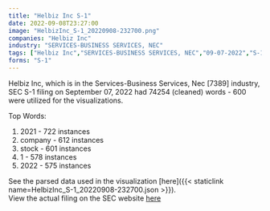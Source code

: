 ```yaml
---
title: "Helbiz Inc S-1"
date: 2022-09-08T23:27:00
image: "HelbizInc_S-1_20220908-232700.png"
companies: "Helbiz Inc"
industry: "SERVICES-BUSINESS SERVICES, NEC"
tags: ["Helbiz Inc","SERVICES-BUSINESS SERVICES, NEC","09-07-2022","S-1"]
forms: "S-1"
---
```

Helbiz Inc, which is in the Services-Business Services, Nec [7389] industry, SEC S-1 filing on September 07, 2022 had 74254 (cleaned) words - 600 were utilized for the visualizations.

Top Words:
1. 2021 - 722 instances
2. company - 612 instances
3. stock - 601 instances
4. 1 - 578 instances
5. 2022 - 575 instances


See the parsed data used in the visualization [here]({{< staticlink name=HelbizInc_S-1_20220908-232700.json >}}).  
View the actual filing on the SEC website [here](https://www.sec.gov/Archives/edgar/data/1788841/0001079973-22-001061.txt)